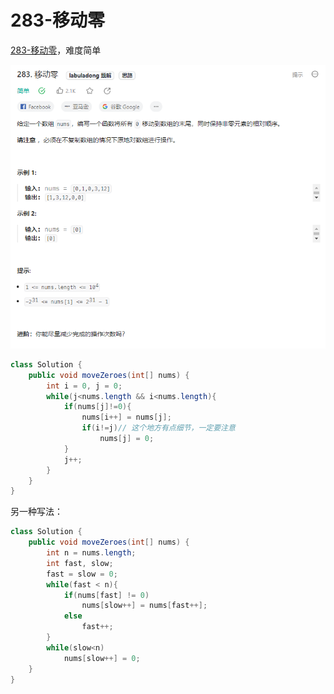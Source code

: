 # 283-移动零

[283-移动零](https://leetcode.cn/problems/move-zeroes/?envType=study-plan-v2&envId=meituan-2023-fall-sprint)，难度简单

![image-20230829005823225](https://raw.githubusercontent.com/lqyspace/mypic/master/PicBed/202308290058283.png)

```java
class Solution {
    public void moveZeroes(int[] nums) {
		int i = 0, j = 0;
        while(j<nums.length && i<nums.length){
            if(nums[j]!=0){
                nums[i++] = nums[j];
                if(i!=j)// 这个地方有点细节，一定要注意
                	nums[j] = 0;
            }
            j++;
        }
    }
}
```

另一种写法：

```java
class Solution {
    public void moveZeroes(int[] nums) {
		int n = nums.length;
        int fast, slow;
        fast = slow = 0;
        while(fast < n){
            if(nums[fast] != 0)
                nums[slow++] = nums[fast++];
            else
                fast++;
        }
        while(slow<n)
            nums[slow++] = 0; 
    }
}
```

